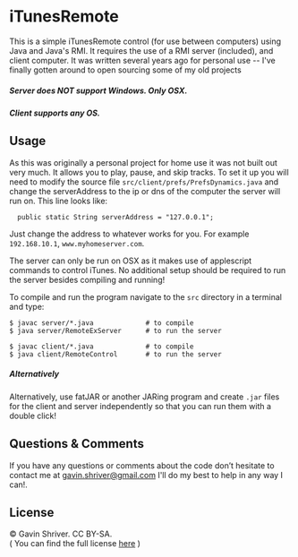 iTunesRemote
============

This is a simple iTunesRemote control (for use between computers) using Java and Java's RMI. It requires the use of a RMI server (included), and client computer. It was written several years ago for personal use -- I've finally gotten around to open sourcing some of my old projects

##### Server does NOT support Windows. Only OSX.
##### Client supports any OS.

Usage
-------------
As this was originally a personal project for home use it was not built out very much. It allows you to play, pause, and skip tracks. To set it up you will need to modify the source file `src/client/prefs/PrefsDynamics.java` and change the serverAddress to the ip or dns of the computer the server will run on. This line looks like:

      public static String serverAddress = "127.0.0.1";

Just change the address to whatever works for you. For example `192.168.10.1`, `www.myhomeserver.com`.

The server can only be run on OSX as it makes use of applescript commands to control iTunes. No additional setup should be required to run the server besides compiling and running! 

To compile and run the program navigate to the `src` directory in a terminal and type:

    $ javac server/*.java             # to compile
    $ java server/RemoteExServer      # to run the server

    $ javac client/*.java             # to compile
    $ java client/RemoteControl       # to run the server


##### Alternatively
  Alternatively, use fatJAR or another JARing program and create `.jar` files for the client and server independently so that you can run them with a double click! 

Questions & Comments
-------------
If you have any questions or comments about the code don’t hesitate to contact me at [gavin.shriver@gmail.com](mailto:gavin.shriver@gmail.com) I'll do my best to help in any way I can!.



License
-------------
© Gavin Shriver. CC BY-SA.   
( You can find the full license [here](http://creativecommons.org/licenses/by-sa/4.0/legalcode) )
